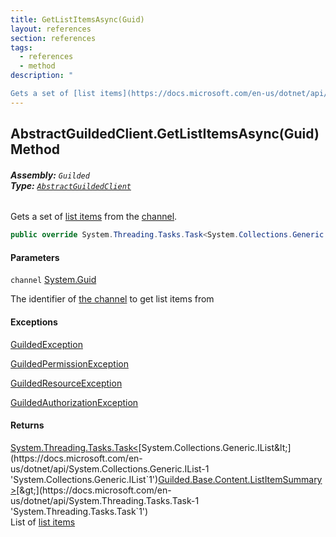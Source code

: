 ```yaml
---
title: GetListItemsAsync(Guid)
layout: references
section: references
tags:
  - references
  - method
description: "

Gets a set of [list items](https://docs.microsoft.com/en-us/dotnet/api/Guilded.Base.Content.ListItem 'Guilded.Base.Content.ListItem') from the [channel](AbstractGuildedClient.GetListItemsAsync(Guid).md#Guilded.AbstractGuildedClient.GetListItemsAsync(Guid).channel 'Guilded.AbstractGuildedClient.GetListItemsAsync(Guid).channel')."
---
```


## AbstractGuildedClient.GetListItemsAsync(Guid) Method
###### **Assembly:** `Guilded`<br/>**Type:** [`AbstractGuildedClient`](AbstractGuildedClient.md 'Guilded.AbstractGuildedClient')

Gets a set of [list items](https://docs.microsoft.com/en-us/dotnet/api/Guilded.Base.Content.ListItem 'Guilded.Base.Content.ListItem') from the [channel](AbstractGuildedClient.GetListItemsAsync(Guid).md#Guilded.AbstractGuildedClient.GetListItemsAsync(Guid).channel 'Guilded.AbstractGuildedClient.GetListItemsAsync(Guid).channel').

```csharp
public override System.Threading.Tasks.Task<System.Collections.Generic.IList<Guilded.Base.Content.ListItemSummary>> GetListItemsAsync(Guid channel);
```
#### Parameters

<a name='Guilded.AbstractGuildedClient.GetListItemsAsync(Guid).channel'></a>

`channel` [System.Guid](https://docs.microsoft.com/en-us/dotnet/api/System.Guid 'System.Guid')

The identifier of [the channel](https://docs.microsoft.com/en-us/dotnet/api/Guilded.Base.Servers.ServerChannel 'Guilded.Base.Servers.ServerChannel') to get list items from

#### Exceptions

[GuildedException](GuildedException.md 'Guilded.Base.GuildedException')

[GuildedPermissionException](GuildedPermissionException.md 'Guilded.Base.GuildedPermissionException')

[GuildedResourceException](GuildedResourceException.md 'Guilded.Base.GuildedResourceException')

[GuildedAuthorizationException](GuildedAuthorizationException.md 'Guilded.Base.GuildedAuthorizationException')

#### Returns
[System.Threading.Tasks.Task&lt;](https://docs.microsoft.com/en-us/dotnet/api/System.Threading.Tasks.Task-1 'System.Threading.Tasks.Task`1')[System.Collections.Generic.IList&lt;](https://docs.microsoft.com/en-us/dotnet/api/System.Collections.Generic.IList-1 'System.Collections.Generic.IList`1')[Guilded.Base.Content.ListItemSummary](https://docs.microsoft.com/en-us/dotnet/api/Guilded.Base.Content.ListItemSummary 'Guilded.Base.Content.ListItemSummary')[&gt;](https://docs.microsoft.com/en-us/dotnet/api/System.Collections.Generic.IList-1 'System.Collections.Generic.IList`1')[&gt;](https://docs.microsoft.com/en-us/dotnet/api/System.Threading.Tasks.Task-1 'System.Threading.Tasks.Task`1')  
List of [list items](https://docs.microsoft.com/en-us/dotnet/api/Guilded.Base.Content.ListItem 'Guilded.Base.Content.ListItem')